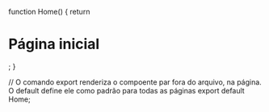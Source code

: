 function Home() {
return <h1>Página inicial</h1>;
}

// O comando export renderiza o compoente par fora do arquivo, na página. O default define ele como padrão para todas as páginas
export default Home;
